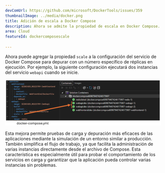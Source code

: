 ```yaml
---
devComUrl: https://github.com/microsoft/DockerTools/issues/359
thumbnailImage: ../media/docker.png
title: Adición de escala a Docker Compose
description: Ahora se admite la propiedad de escala en Docker Compose.
area: Cloud
featureId: dockercomposescale

---
```



Ahora puede agregar la propiedad `scale` a la configuración del servicio de Docker Compose para depurar con un número específico de réplicas en ejecución. Por ejemplo, la siguiente configuración ejecutará dos instancias del servicio `webapi` cuando se inicie.

![Escala de Docker](../media/docker-scale.png)

Esta mejora permite pruebas de carga y depuración más eficaces de las aplicaciones mediante la simulación de un entorno similar a producción. También simplifica el flujo de trabajo, ya que facilita la administración de varias instancias directamente desde el archivo de Compose. Esta característica es especialmente útil para probar el comportamiento de los servicios en carga y garantizar que la aplicación pueda controlar varias instancias sin problemas.
